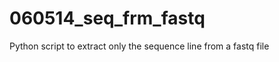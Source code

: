 060514_seq_frm_fastq
====================
Python script to extract only the sequence line from a fastq file
